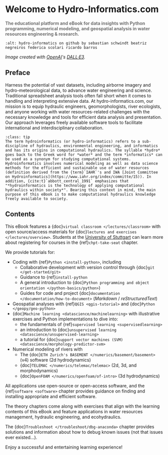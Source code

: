 # Welcome to Hydro-Informatics.com

**<span style="color: #707070 "> The educational platform and eBook for data insights with Python programming, numerical modeling, and geospatial analysis in water resources engineering & research. </span>**

```{image} img/icons/banner-logo.jpg
:alt: hydro-informatics on github by sebastian schwindt beatriz negreiros federica scolari ricardo barros
```
*Image created with [OpenAI](https://openai.com/)'s [DALL·E3](https://openai.com/dall-e-3).*

## Preface

Harness the potential of vast datasets, including airborne imagery and hydro-meteorological data, to advance water engineering and science. Traditional spreadsheet analysis tools often fall short when it comes to handling and interpreting extensive data. At hydro-informatics.com, our mission is to equip hydraulic engineers, geomorphologists, river ecologists, and anyone working with water resources-related challenges with the necessary knowledge and tools for efficient data analysis and presentation. Our approach leverages freely available software tools to facilitate international and interdisciplinary collaboration.


```{admonition} What is hydro-informatics/hydroinformatics?
:class: tip
The term hydroinformatics (or hydro-informatics) refers to a sub-discipline of hydraulics, environmental engineering, and informatics and has its origins in computational hydraulics. The syllable *hydro* goes back to the Greek word for *water* and the term *informatics* can be used as a synonym for studying computational systems. Hydroinformatics involves numerical modeling as well as data science methods for the efficient and sustainable use of water resources (definition derived from the {term}`IAHR`'s and IWA [Joint Committee on Hydroinformatics](https://www.iahr.org/index/committe/15)). In addition, {cite:t}`abbott_central_1991` emphasizes that "*hydroinformatics is the technology of applying computational hydraulics within society*". Bearing this context in mind, the main purpose of this eBook is to make computational hydraulics knowledge freely available to society.

```

## Contents

This eBook features a {doc}`virtual classroom </lectures/classroom>` with open source/access materials for {doc}`lectures and exercises </lectures/overview>`. Students at the [University of Stuttgart](https://www.uni-stuttgart.de/) can learn more about registering for courses in the {ref}`chpt-take-seat` chapter.

We provide tutorials for:

* Coding with {ref}`Python <install-python>`, including
  * Collaborative development with version control through {doc}`git </get-started/git>`
  * Guidance to {ref}`install-python`
  * A general introduction to {doc}`Python programming and object orientation </python-basics/python>`)
  * Guides for code and project {doc}`documentation </documentation/how-to-document>` (*Markdown* / *reStructuredText*)
* Geospatial analyses with {ref}`QGIS <qgis-tutorial>` and {doc}`Python </geopy/geo-python>`
* {doc}`Machine learning <datascience/machinelearning>` with illustrative exercises and Python implementations to dive into:
  * the fundamentals of {ref}`supervised learning <supervisedlearning>`
  * an introduction to {doc}`unsupervised learning <datascience/unsupervised-learning>`
  * a tutorial for {doc}`support vector machines (SVM) <datascience/morphology-predictor-svm>`
* Numerical modeling of rivers with
  * The {doc}`ETH Zurich's BASEMENT </numerics/basement/basement>` (v4) software (2d hydrodynamics)
  * {doc}`TELEMAC </numerics/telemac/telemac>` (2d, 3d, and morphodynamics)
  * {doc}`OpenFOAM </numerics/openfoam/of-intro>` (3d hydrodynamics)


All applications use open-source or open-access software, and the {ref}`software <software>` chapter provides guidance on finding and installing appropriate and efficient software.

The theory chapters come along with exercises that align with the learning contents of this eBook and feature applications in water resources management, hydraulic engineering, and ecohydraulics.

The {doc}`Troubleshoot </troubleshoot/dbg-anaconda>` chapter provides solutions and information about how to debug known issues (not that issues ever existed...).


Enjoy a successful and entertaining learning experience!
